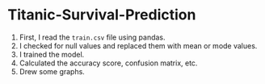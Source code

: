 # Titanic-Survival-Prediction

1. First, I read the `train.csv` file using pandas.  
2. I checked for null values and replaced them with mean or mode values.  
3. I trained the model.  
4. Calculated the accuracy score, confusion matrix, etc.  
5. Drew some graphs.
